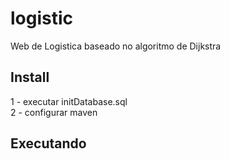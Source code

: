 # logistic

Web de Logistica baseado no algoritmo de Dijkstra


## Install

1 - executar initDatabase.sql </br>
2 - configurar maven

## Executando





